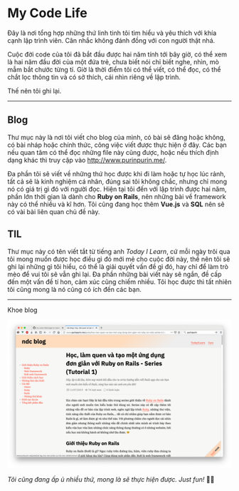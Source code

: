 # My Code Life

Đây là nơi tổng hợp những thứ linh tinh tôi tìm hiểu và yêu thích với khía cạnh lập trình viên. Cân nhắc không đánh đồng với con người thật nhá.

Cuộc đời code của tôi đã bắt đầu được hai năm tính tới bây giờ, có thể xem là hai năm đầu đời của một đứa trẻ, chưa biết nói chỉ biết nghe, nhìn, mò mẫm bắt chước từng tí. Giờ là thời điểm tôi có thể viết, có thể đọc, có thể chắt lọc thông tin và có sở thích, cái nhìn riêng về lập trình.

Thế nên tôi ghi lại.

---

## Blog

Thư mục này là nơi tôi viết cho blog của mình, có bài sẽ đăng hoặc không, có bài nháp hoặc chính thức, công việc viết được thực hiện ở đây. Các bạn nếu quan tâm có thể đọc những file này cũng được, hoặc nếu thích định dạng khác thì truy cập vào http://www.purinpurin.me/.

Đa phần tôi sẽ viết về những thứ học được khi đi làm hoặc tự học lúc rảnh, tất cả sẽ là kinh nghiệm cá nhân, đúng sai tôi không chắc, nhưng chỉ mong nó có giá trị gì đó với người đọc. Hiện tại tôi đến với lập trình được hai năm, phần lớn thời gian là dành cho **Ruby on Rails**, nên những bài về framework này có thể nhiều và kĩ hơn. Tôi cũng đang học thêm **Vue.js** và **SQL** nên sẽ có vài bài liên quan chủ đề này.

## TIL

Thư mục này có tên viết tắt từ tiếng anh *Today I Learn*, cứ mỗi ngày trôi qua tôi mong muốn được học điều gì đó mới mẻ cho cuộc đời này, thế nên tôi sẽ ghi lại những gì tôi hiểu, có thể là giải quyết vấn đề gì đó, hay chỉ để làm trò mèo để vui tôi sẽ vẫn ghi lại. Đa phần những bài viết này sẽ ngắn, đề cấp đến một vấn đề tí hon, cảm xúc cũng chiếm nhiều. Tôi học được thì tất nhiên tôi cũng mong là nó cũng có ích đến các bạn.

---

Khoe blog

![blog](https://raw.githubusercontent.com/driedjack/my-code-life/master/images/A%CC%89nh%20chu%CC%A3p%20Ma%CC%80n%20hi%CC%80nh%202019-10-02%20lu%CC%81c%2021.44.42.png)

*Tôi cũng đang ấp ủ nhiều thứ, mong là sẽ thực hiện được. Just fun!* 🤟🏼
